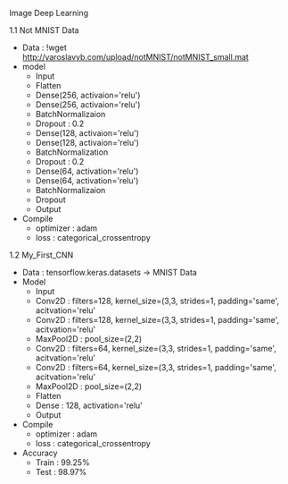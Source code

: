 Image Deep Learning

1.1 Not MNIST Data
   - Data : !wget http://yaroslavvb.com/upload/notMNIST/notMNIST_small.mat
   - model
     - Input
     - Flatten
     - Dense(256, activaion='relu')
     - Dense(256, activaion='relu')
     - BatchNormalizaion
     - Dropout : 0.2
     - Dense(128, activaion='relu')
     - Dense(128, activaion='relu')
     - BatchNormalization
     - Dropout : 0.2
     - Dense(64, activation='relu')
     - Dense(64, activation='relu')
     - BatchNormalizaion
     - Dropout
     - Output
  - Compile
     - optimizer : adam
     - loss : categorical_crossentropy

1.2 My_First_CNN
   - Data : tensorflow.keras.datasets -> MNIST Data
   - Model
     - Input
     - Conv2D : filters=128, kernel_size=(3,3, strides=1, padding='same', acitvation='relu'
     - Conv2D : filters=128, kernel_size=(3,3, strides=1, padding='same', acitvation='relu'
     - MaxPool2D : pool_size=(2,2)
     - Conv2D : filters=64, kernel_size=(3,3, strides=1, padding='same', acitvation='relu'
     - Conv2D : filters=64, kernel_size=(3,3, strides=1, padding='same', acitvation='relu'
     - MaxPool2D : pool_size=(2,2)
     - Flatten
     - Dense : 128, activation='relu'
     - Output
   - Compile
     - optimizer : adam
     - loss : categorical_crossentropy
   - Accuracy
     - Train : 99.25%
     - Test : 98.97%
